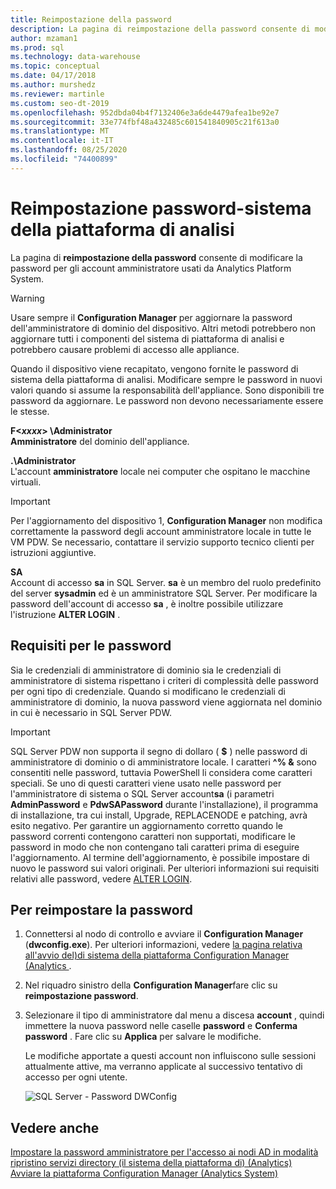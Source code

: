 ```yaml
---
title: Reimpostazione della password
description: La pagina di reimpostazione della password consente di modificare la password per gli account amministratore usati da Analytics Platform System.
author: mzaman1
ms.prod: sql
ms.technology: data-warehouse
ms.topic: conceptual
ms.date: 04/17/2018
ms.author: murshedz
ms.reviewer: martinle
ms.custom: seo-dt-2019
ms.openlocfilehash: 952dbda04b4f7132406e3a6de4479afea1be92e7
ms.sourcegitcommit: 33e774fbf48a432485c601541840905c21f613a0
ms.translationtype: MT
ms.contentlocale: it-IT
ms.lasthandoff: 08/25/2020
ms.locfileid: "74400899"
---
```

# <a name="password-reset---analytics-platform-system"></a>Reimpostazione password-sistema della piattaforma di analisi
La pagina di **reimpostazione della password** consente di modificare la password per gli account amministratore usati da Analytics Platform System.  
  
> [!WARNING]  
> Usare sempre il **Configuration Manager** per aggiornare la password dell'amministratore di dominio del dispositivo. Altri metodi potrebbero non aggiornare tutti i componenti del sistema di piattaforma di analisi e potrebbero causare problemi di accesso alle appliance.  
  
Quando il dispositivo viene recapitato, vengono fornite le password di sistema della piattaforma di analisi. Modificare sempre le password in nuovi valori quando si assume la responsabilità dell'appliance. Sono disponibili tre password da aggiornare. Le password non devono necessariamente essere le stesse.  
  
**F<*xxxx*> \Administrator**  
**Amministratore** del dominio dell'appliance.  
  
**.\Administrator**  
L'account **amministratore** locale nei computer che ospitano le macchine virtuali.  
  
> [!IMPORTANT]  
> Per l'aggiornamento del dispositivo 1, **Configuration Manager** non modifica correttamente la password degli account amministratore locale in tutte le VM PDW. Se necessario, contattare il servizio supporto tecnico clienti per istruzioni aggiuntive.  
  
**SA**  
Account di accesso **sa** in SQL Server. **sa** è un membro del ruolo predefinito del server **sysadmin** ed è un amministratore SQL Server. Per modificare la password dell'account di accesso **sa** , è inoltre possibile utilizzare l'istruzione **ALTER LOGIN** .  
  
## <a name="password-requirements"></a>Requisiti per le password  
Sia le credenziali di amministratore di dominio sia le credenziali di amministratore di sistema rispettano i criteri di complessità delle password per ogni tipo di credenziale. Quando si modificano le credenziali di amministratore di dominio, la nuova password viene aggiornata nel dominio in cui è necessario in SQL Server PDW.  
  
> [!IMPORTANT]  
> SQL Server PDW non supporta il segno di dollaro ( **$** ) nelle password di amministratore di dominio o di amministratore locale. I caratteri **^% &** sono consentiti nelle password, tuttavia PowerShell li considera come caratteri speciali. Se uno di questi caratteri viene usato nelle password per l'amministratore di sistema o SQL Server account**sa** (i parametri **AdminPassword** e **PdwSAPassword** durante l'installazione), il programma di installazione, tra cui install, Upgrade, REPLACENODE e patching, avrà esito negativo. Per garantire un aggiornamento corretto quando le password correnti contengono caratteri non supportati, modificare le password in modo che non contengano tali caratteri prima di eseguire l'aggiornamento. Al termine dell'aggiornamento, è possibile impostare di nuovo le password sui valori originali. Per ulteriori informazioni sui requisiti relativi alle password, vedere [ALTER LOGIN](../t-sql/statements/alter-login-transact-sql.md).  
  
## <a name="to-reset-a-password"></a>Per reimpostare la password  
  
1.  Connettersi al nodo di controllo e avviare il **Configuration Manager** (**dwconfig.exe**). Per ulteriori informazioni, vedere [la pagina relativa all'avvio del&#41;di sistema della piattaforma Configuration Manager &#40;Analytics ](launch-the-configuration-manager.md).  
  
2.  Nel riquadro sinistro della **Configuration Manager**fare clic su **reimpostazione password**.  
  
3.  Selezionare il tipo di amministratore dal menu a discesa **account** , quindi immettere la nuova password nelle caselle **password** e **Conferma password** . Fare clic su **Applica** per salvare le modifiche.  
  
    Le modifiche apportate a questi account non influiscono sulle sessioni attualmente attive, ma verranno applicate al successivo tentativo di accesso per ogni utente.  
  
    ![SQL Server - Password DWConfig](./media/password-reset/SQL_Server_PDW_DWConfig_TopPW.png "SQL_Server_PDW_DWConfig_TopPW")  
  
## <a name="see-also"></a>Vedere anche  
[Impostare la password amministratore per l'accesso ai nodi AD in modalità ripristino servizi directory &#40;il sistema della piattaforma di&#41; &#40;Analytics&#41;](set-admin-password-for-logging-on-to-ad-nodes-in-directory-services-restore-mode.md)  
[Avviare la piattaforma Configuration Manager &#40;Analytics System&#41;](launch-the-configuration-manager.md)  
  

